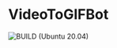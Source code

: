 # VideoToGIFBot

![BUILD (Ubuntu 20.04)](https://github.com/alekseinovikov/VideoToGIFBot/workflows/BUILD%20(Ubuntu%2020.04)/badge.svg)
